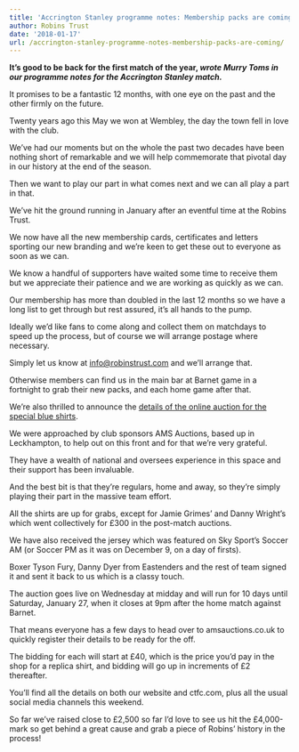 ```yaml
---
title: 'Accrington Stanley programme notes: Membership packs are coming!'
author: Robins Trust
date: '2018-01-17'
url: /accrington-stanley-programme-notes-membership-packs-are-coming/
---
```


**It&#8217;s good to be back for the first match of the year, _wrote Murry Toms in our programme notes for the Accrington Stanley match._**

It promises to be a fantastic 12 months, with one eye on the past and the other firmly on the future.

Twenty years ago this May we won at Wembley, the day the town fell in love with the club.

We&#8217;ve had our moments but on the whole the past two decades have been nothing short of remarkable and we will help commemorate that pivotal day in our history at the end of the season.

Then we want to play our part in what comes next and we can all play a part in that.

We&#8217;ve hit the ground running in January after an eventful time at the Robins Trust.

We now have all the new membership cards, certificates and letters sporting our new branding and we&#8217;re keen to get these out to everyone as soon as we can.

We know a handful of supporters have waited some time to receive them but we appreciate their patience and we are working as quickly as we can.

Our membership has more than doubled in the last 12 months so we have a long list to get through but rest assured, it&#8217;s all hands to the pump.

Ideally we&#8217;d like fans to come along and collect them on matchdays to speed up the process, but of course we will arrange postage where necessary.

Simply let us know at info@robinstrust.com and we&#8217;ll arrange that.

Otherwise members can find us in the main bar at Barnet game in a fortnight to grab their new packs, and each home game after that.

We&#8217;re also thrilled to announce the [details of the online auction for the special blue shirts][1].

We were approached by club sponsors AMS Auctions, based up in Leckhampton, to help out on this front and for that we&#8217;re very grateful.

They have a wealth of national and oversees experience in this space and their support has been invaluable.

And the best bit is that they&#8217;re regulars, home and away, so they&#8217;re simply playing their part in the massive team effort.

All the shirts are up for grabs, except for Jamie Grimes&#8217; and Danny Wright&#8217;s which went collectively for £300 in the post-match auctions.

We have also received the jersey which was featured on Sky Sport&#8217;s Soccer AM (or Soccer PM as it was on December 9, on a day of firsts).

Boxer Tyson Fury, Danny Dyer from Eastenders and the rest of team signed it and sent it back to us which is a classy touch.

The auction goes live on Wednesday at midday and will run for 10 days until Saturday, January 27, when it closes at 9pm after the home match against Barnet.

That means everyone has a few days to head over to amsauctions.co.uk to quickly register their details to be ready for the off.

The bidding for each will start at £40, which is the price you&#8217;d pay in the shop for a replica shirt, and bidding will go up in increments of £2 thereafter.

You&#8217;ll find all the details on both our website and ctfc.com, plus all the usual social media channels this weekend.

So far we&#8217;ve raised close to £2,500 so far I&#8217;d love to see us hit the £4,000-mark so get behind a great cause and grab a piece of Robins&#8217; history in the process!

[1]: https://www.amsauctions.co.uk/catalogue.cgi?auction=1277
